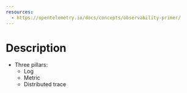 ```yaml
---
resources:
  - https://opentelemetry.io/docs/concepts/observability-primer/
---
```

# Description
- Three pillars:
	- Log
	- Metric
	- Distributed trace